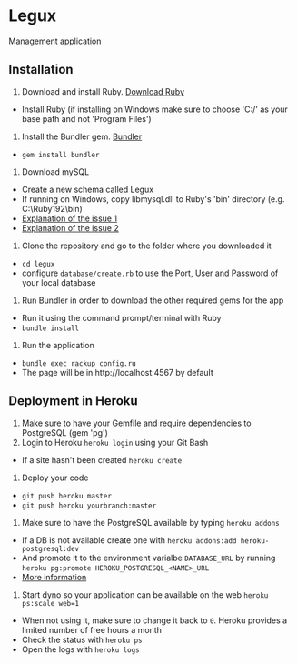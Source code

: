 Legux
=====

Management application

Installation
------------
1. Download and install Ruby. [Download Ruby](http://www.ruby-lang.org/en/downloads/)
 * Install Ruby (if installing on Windows make sure to choose 'C:/' as your base path and not 'Program Files')
1. Install the Bundler gem. [Bundler](http://gembundler.com/)
 * ``gem install bundler``
1. Download mySQL
 * Create a new schema called Legux
 * If running on Windows, copy libmysql.dll to Ruby's 'bin' directory (e.g. C:\Ruby192\bin)
 * [Explanation of the issue 1](http://stackoverflow.com/questions/1208029/193-1-is-not-a-valid-win32-application-bug-with-a-new-rails-application)
 * [Explanation of the issue 2](http://stackoverflow.com/questions/8740868/mysql2-gem-compiled-for-wrong-mysql-client-library)
1. Clone the repository and go to the folder where you downloaded it
 * ``cd legux``
 * configure ``database/create.rb`` to use the Port, User and Password of your local database
1. Run Bundler in order to download the other required gems for the app
 * Run it using the command prompt/terminal with Ruby
 * ``bundle install``
1. Run the application
 * ``bundle exec rackup config.ru``
 * The page will be in http://localhost:4567 by default

 
Deployment in Heroku
------------
1. Make sure to have your Gemfile and require dependencies to PostgreSQL (gem 'pg')
1. Login to Heroku ``heroku login`` using your Git Bash
 * If a site hasn't been created ``heroku create``
1. Deploy your code
 * ``git push heroku master``
 * ``git push heroku yourbranch:master``
1. Make sure to have the PostgreSQL available by typing ``heroku addons``
 * If a DB is not available create one with ``heroku addons:add heroku-postgresql:dev``
 * And promote it to the environment varialbe ``DATABASE_URL`` by running ``heroku pg:promote HEROKU_POSTGRESQL_<NAME>_URL``
 * [More information](https://devcenter.heroku.com/articles/heroku-postgresql)
1. Start dyno so your application can be available on the web ``heroku ps:scale web=1``
 * When not using it, make sure to change it back to ``0``. Heroku provides a limited number of free hours a month
 * Check the status with ``heroku ps``
 * Open the logs with ``heroku logs``